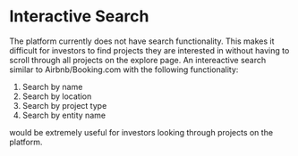 # Interactive Search

The platform currently does not have search functionality. This makes it difficult for investors to find projects they are interested in without having to scroll through all projects on the explore page. An intereactive search similar to Airbnb/Booking.com with the following functionality:

1. Search by name
2. Search by location
3. Search by project type
4. Search by entity name

would be extremely useful for investors looking through projects on the platform.

